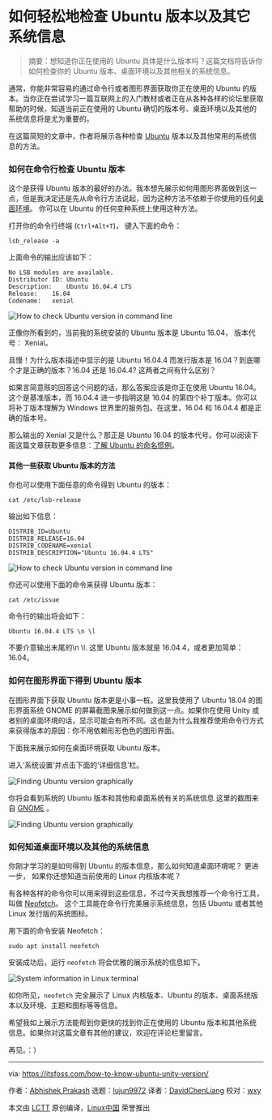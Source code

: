 如何轻松地检查 Ubuntu 版本以及其它系统信息
======

> 摘要：想知道你正在使用的 Ubuntu 具体是什么版本吗？这篇文档将告诉你如何检查你的 Ubuntu 版本、桌面环境以及其他相关的系统信息。

通常，你能非常容易的通过命令行或者图形界面获取你正在使用的 Ubuntu 的版本。当你正在尝试学习一篇互联网上的入门教材或者正在从各种各样的论坛里获取帮助的时候，知道当前正在使用的 Ubuntu 确切的版本号、桌面环境以及其他的系统信息将是尤为重要的。

在这篇简短的文章中，作者将展示各种检查 [Ubuntu][1] 版本以及其他常用的系统信息的方法。

### 如何在命令行检查 Ubuntu 版本

这个是获得 Ubuntu 版本的最好的办法。我本想先展示如何用图形界面做到这一点，但是我决定还是先从命令行方法说起，因为这种方法不依赖于你使用的任何[桌面环境][2]。 你可以在 Ubuntu 的任何变种系统上使用这种方法。

打开你的命令行终端 (`Ctrl+Alt+T`)， 键入下面的命令：

```
lsb_release -a
```

上面命令的输出应该如下：

```
No LSB modules are available.
Distributor ID: Ubuntu
Description:    Ubuntu 16.04.4 LTS
Release:    16.04
Codename:   xenial
```

![How to check Ubuntu version in command line][3]

正像你所看到的，当前我的系统安装的 Ubuntu 版本是 Ubuntu 16.04， 版本代号： Xenial。

且慢！为什么版本描述中显示的是 Ubuntu 16.04.4 而发行版本是 16.04？到底哪个才是正确的版本？16.04 还是 16.04.4? 这两者之间有什么区别？

如果言简意赅的回答这个问题的话，那么答案应该是你正在使用 Ubuntu 16.04。这个是基准版本，而 16.04.4 进一步指明这是 16.04 的第四个补丁版本。你可以将补丁版本理解为 Windows 世界里的服务包。在这里，16.04 和 16.04.4 都是正确的版本号。

那么输出的 Xenial 又是什么？那正是 Ubuntu 16.04 的版本代号。你可以阅读下面这篇文章获取更多信息：[了解 Ubuntu 的命名惯例][4]。

#### 其他一些获取 Ubuntu 版本的方法

你也可以使用下面任意的命令得到 Ubuntu 的版本：

```
cat /etc/lsb-release
```

输出如下信息：

```
DISTRIB_ID=Ubuntu
DISTRIB_RELEASE=16.04
DISTRIB_CODENAME=xenial
DISTRIB_DESCRIPTION="Ubuntu 16.04.4 LTS"
```

![How to check Ubuntu version in command line][5]


你还可以使用下面的命令来获得 Ubuntu 版本：

```
cat /etc/issue
```


命令行的输出将会如下：

```
Ubuntu 16.04.4 LTS \n \l
```

不要介意输出末尾的\n \l. 这里 Ubuntu 版本就是 16.04.4，或者更加简单：16.04。


### 如何在图形界面下得到 Ubuntu 版本

在图形界面下获取 Ubuntu 版本更是小事一桩。这里我使用了 Ubuntu 18.04 的图形界面系统 GNOME 的屏幕截图来展示如何做到这一点。如果你在使用 Unity 或者别的桌面环境的话，显示可能会有所不同。这也是为什么我推荐使用命令行方式来获得版本的原因：你不用依赖形形色色的图形界面。

下面我来展示如何在桌面环境获取 Ubuntu 版本。

进入‘系统设置’并点击下面的‘详细信息’栏。

![Finding Ubuntu version graphically][6]

你将会看到系统的 Ubuntu 版本和其他和桌面系统有关的系统信息 这里的截图来自 [GNOME][7] 。

![Finding Ubuntu version graphically][8]

### 如何知道桌面环境以及其他的系统信息

你刚才学习的是如何得到 Ubuntu 的版本信息，那么如何知道桌面环境呢？ 更进一步， 如果你还想知道当前使用的 Linux 内核版本呢？

有各种各样的命令你可以用来得到这些信息，不过今天我想推荐一个命令行工具， 叫做 [Neofetch][9]。 这个工具能在命令行完美展示系统信息，包括 Ubuntu 或者其他 Linux 发行版的系统图标。

用下面的命令安装 Neofetch：

```
sudo apt install neofetch
```

安装成功后，运行 `neofetch` 将会优雅的展示系统的信息如下。

![System information in Linux terminal][10]

如你所见，`neofetch` 完全展示了 Linux 内核版本、Ubuntu 的版本、桌面系统版本以及环境、主题和图标等等信息。


希望我如上展示方法能帮到你更快的找到你正在使用的 Ubuntu 版本和其他系统信息。如果你对这篇文章有其他的建议，欢迎在评论栏里留言。

再见。：）

--------------------------------------------------------------------------------

via: https://itsfoss.com/how-to-know-ubuntu-unity-version/

作者：[Abhishek Prakash][a]
选题：[lujun9972](https://github.com/lujun9972)
译者：[DavidChenLiang](https://github.com/davidchenliang)
校对：[wxy](https://github.com/wxy)

本文由 [LCTT](https://github.com/LCTT/TranslateProject) 原创编译，[Linux中国](https://linux.cn/) 荣誉推出

[a]: https://itsfoss.com/author/abhishek/
[1]:https://www.ubuntu.com/
[2]:https://en.wikipedia.org/wiki/Desktop_environment
[3]:https://4bds6hergc-flywheel.netdna-ssl.com/wp-content/uploads/2013/03/check-ubuntu-version-command-line-1-800x216.jpeg
[4]:https://itsfoss.com/linux-code-names/
[5]:https://4bds6hergc-flywheel.netdna-ssl.com/wp-content/uploads/2013/03/check-ubuntu-version-command-line-2-800x185.jpeg
[6]:https://4bds6hergc-flywheel.netdna-ssl.com/wp-content/uploads/2013/03/ubuntu-version-system-settings.jpeg
[7]:https://www.gnome.org/
[8]:https://4bds6hergc-flywheel.netdna-ssl.com/wp-content/uploads/2013/03/checking-ubuntu-version-gui.jpeg
[9]:https://itsfoss.com/display-linux-logo-in-ascii/
[10]:https://4bds6hergc-flywheel.netdna-ssl.com/wp-content/uploads/2013/03/ubuntu-system-information-terminal-800x400.jpeg

